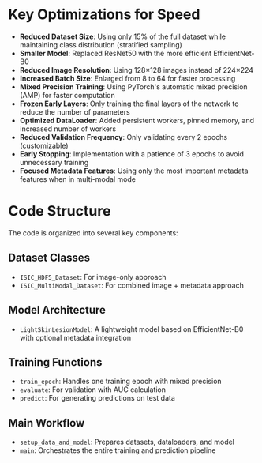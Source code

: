 # Key Optimizations for Speed

- **Reduced Dataset Size**: Using only 15% of the full dataset while maintaining class distribution (stratified sampling)  
- **Smaller Model**: Replaced ResNet50 with the more efficient EfficientNet-B0  
- **Reduced Image Resolution**: Using 128×128 images instead of 224×224  
- **Increased Batch Size**: Enlarged from 8 to 64 for faster processing  
- **Mixed Precision Training**: Using PyTorch's automatic mixed precision (AMP) for faster computation  
- **Frozen Early Layers**: Only training the final layers of the network to reduce the number of parameters  
- **Optimized DataLoader**: Added persistent workers, pinned memory, and increased number of workers  
- **Reduced Validation Frequency**: Only validating every 2 epochs (customizable)  
- **Early Stopping**: Implementation with a patience of 3 epochs to avoid unnecessary training  
- **Focused Metadata Features**: Using only the most important metadata features when in multi-modal mode  

# Code Structure

The code is organized into several key components:

## Dataset Classes

- `ISIC_HDF5_Dataset`: For image-only approach  
- `ISIC_MultiModal_Dataset`: For combined image + metadata approach  

## Model Architecture

- `LightSkinLesionModel`: A lightweight model based on EfficientNet-B0 with optional metadata integration  

## Training Functions

- `train_epoch`: Handles one training epoch with mixed precision  
- `evaluate`: For validation with AUC calculation  
- `predict`: For generating predictions on test data  

## Main Workflow

- `setup_data_and_model`: Prepares datasets, dataloaders, and model  
- `main`: Orchestrates the entire training and prediction pipeline  
